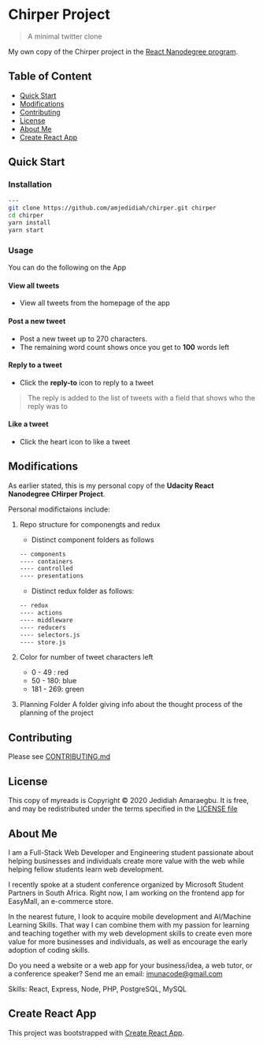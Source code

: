 # Chirper Project

<!-- TODO: add codacy badge -->

> A minimal twitter clone

My own copy of the Chirper project in the [React Nanodegree program](https://www.udacity.com/course/react-nanodegree--nd019).

## Table of Content

- [Quick Start](#quick-start)
- [Modifications](#modifications)
- [Contributing](#contributing)
- [License](#license)
- [About Me](#about-me)
- [Create React App](#create-react-app)

## Quick Start

### Installation

```bash
---
git clone https://github.com/amjedidiah/chirper.git chirper
cd chirper
yarn install
yarn start
```

### Usage

You can do the following on the App

#### View all tweets

- View all tweets from the homepage of the app

#### Post a new tweet

- Post a new tweet up to 270 characters.
- The remaining word count shows once you get to **100** words left

#### Reply to a tweet

- Click the **reply-to** icon to reply to a tweet

> The reply is added to the list of tweets with a field that shows who the reply was to

#### Like a tweet

- Click the heart icon to like a tweet

## Modifications

As earlier stated, this is my personal copy of the **Udacity React Nanodegree CHirper Project**.

Personal modifictaions include:

1. Repo structure for componengts and redux

   - Distinct component folders as follows

   ```bash
   -- components
   ---- containers
   ---- controlled
   ---- presentations
   ```

   - Distinct redux folder as follows:

   ```bash
   -- redux
   ---- actions
   ---- middleware
   ---- reducers
   ---- selectors.js
   ---- store.js
   ```

2. Color for number of tweet characters left

   - 0 - 49 : red
   - 50 - 180: blue
   - 181 - 269: green

3. Planning Folder
   A folder giving info about the thought process of the planning of the project

## Contributing

Please see [CONTRIBUTING.md](docs/CONTRIBUTING.md)

## License

This copy of myreads is Copyright © 2020 Jedidiah Amaraegbu. It is free, and may be redistributed under the terms specified in the [LICENSE file](LICENSE)

## About Me

I am a Full-Stack Web Developer and Engineering student passionate about helping businesses and individuals create more value with the web while helping fellow students learn web development.

I recently spoke at a student conference organized by Microsoft Student Partners in South Africa.
Right now, I am working on the frontend app for EasyMall, an e-commerce store.

In the nearest future, I look to acquire mobile development and AI/Machine Learning Skills.
That way I can combine them with my passion for learning and teaching together with my web development skills to create even more value for more businesses and individuals, as well as encourage the early adoption of coding skills.

Do you need a website or a web app for your business/idea, a web tutor, or a conference speaker?
Send me an email: imunacode@gmail.com

Skills: React, Express, Node, PHP, PostgreSQL, MySQL

## Create React App

This project was bootstrapped with [Create React App](https://github.com/facebookincubator/create-react-app).
